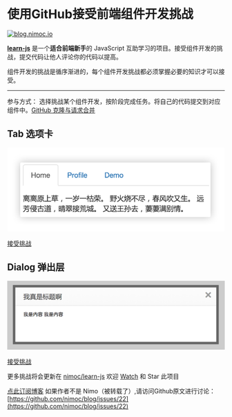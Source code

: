 # 使用GitHub接受前端组件开发挑战

[![blog.nimoc.io](http://blog.nimoc.io/notice/index.svg)](http://blog.nimoc.io/notice/index.html)


**[learn-js](https://github.com/nimoc/learn-js)** 是一个**适合前端新手**的 JavaScript 互助学习的项目。接受组件开发的挑战，提交代码让他人评论你的代码以提高。

组件开发的挑战是循序渐进的，每个组件开发挑战都必须掌握必要的知识才可以接受。

---

参与方式： 选择挑战某个组件开发，按阶段完成任务。将自己的代码提交到对应组件中。[GitHub 克隆与请求合并](https://github.com/nimoc/learn-js/blob/gh-pages/fork&pullrequests.md)
## Tab 选项卡

![](https://github.com/nimoc/learn-js/raw/gh-pages/package/tab/tab.png)

[接受挑战](https://github.com/nimoc/learn-js/tree/gh-pages/package/tab)
## Dialog 弹出层

![](https://raw.githubusercontent.com/nimoc/learn-js/gh-pages/package/dialog/dialog.png)

[接受挑战](https://github.com/nimoc/learn-js/tree/gh-pages/package/dialog)

更多挑战将会更新在 [nimoc/learn-js](https://github.com/nimoc/learn-js) 欢迎 [Watch](https://github.com/nimoc/learn-js/subscription) 和 Star 此项目

[点此订阅博客](https://github.com/nimoc/blog/issues/15)
如果作者不是 Nimo（被转载了）,请访问Github原文进行讨论：[https://github.com/nimoc/blog/issues/22](https://github.com/nimoc/blog/issues/22)

<script src="https://utteranc.es/client.js"
        repo="nimoc/blog"
        issue-number="22"
        theme="github-light"
        crossorigin="anonymous"
        async>
</script>